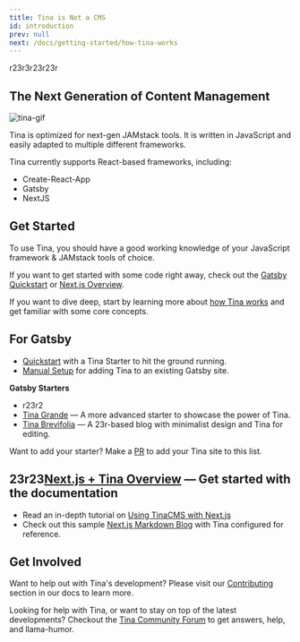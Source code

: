```yaml
---
title: Tina is Not a CMS
id: introduction
prev: null
next: /docs/getting-started/how-tina-works
---
```

r23r3r23r23r

## The Next Generation of Content Management

![tina-gif](https://res.cloudinary.com/forestry-demo/video/upload/du_16,w_700,e_loop/v1571159974/tina-hero-demo.gif)

Tina is optimized for next-gen JAMstack tools. It is written in JavaScript and easily adapted to multiple different frameworks.

Tina currently supports React-based frameworks, including:

* Create-React-App
* Gatsby
* NextJS

## Get Started

To use Tina, you should have a good working knowledge of your JavaScript framework & JAMstack tools of choice.

If you want to get started with some code right away, check out the [Gatsby Quickstart](/docs/gatsby/quickstart) or [Next.js Overview](/docs/nextjs/overview).

If you want to dive deep, start by learning more about [how Tina works](/docs/getting-started/how-tina-works) and get familiar with some core concepts.

## For Gatsby

* [Quickstart](/docs/gatsby/quickstart) with a Tina Starter to hit the ground running.
* [Manual Setup](/docs/gatsby/manual-setup) for adding Tina to an existing Gatsby site.

**Gatsby Starters**

* r23r2
* [Tina Grande](https://github.com/tinacms/tina-starter-grande) — A more advanced starter to showcase the power of Tina.
* [Tina Brevifolia](https://github.com/kendallstrautman/brevifolia-gatsby-tinacms) — A 23r-based blog with minimalist design and Tina for editing.

Want to add your starter? Make a [PR](/docs/contributing/guidelines) to add your Tina site to this list.

## 23r23[Next.js + Tina Overview](/docs/nextjs/overview) — Get started with the documentation

* Read an in-depth tutorial on [Using TinaCMS with Next.js](/blog/using-tinacms-with-nextjs/)
* Check out this sample [Next.js Markdown Blog](https://github.com/kendallstrautman/brevifolia-next-tinacms) with Tina configured for reference.

## Get Involved

Want to help out with Tina's development? Please visit our [Contributing](/docs/contributing/guidelines) section in our docs to learn more.

Looking for help with Tina, or want to stay on top of the latest developments? Checkout the [Tina Community Forum](https://community.tinacms.org/) to get answers, help, and llama-humor.